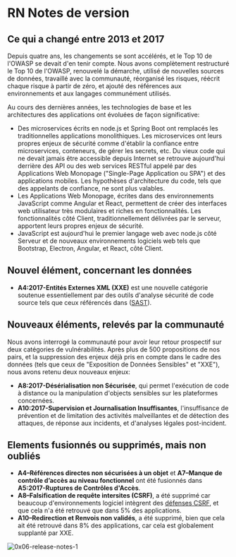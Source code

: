 # RN Notes de version

## Ce qui a changé entre 2013 et 2017

Depuis quatre ans, les changements se sont accélérés, et le Top 10 de l'OWASP se devait d'en tenir compte. Nous avons complètement restructuré le Top 10 de l'OWASP, renouvelé la démarche, utilisé de nouvelles sources de données, travaillé avec la communauté, réorganisé les risques, réécrit chaque risque à partir de zéro, et ajouté des références aux environnements et aux langages communément utilisés.

Au cours des dernières années, les technologies de base et les architectures des applications ont évoluées de façon significative:

* Des microservices écrits en node.js et Spring Boot ont remplacés les traditionnelles applications monolithiques. Les microservices ont leurs propres enjeux de sécurité comme d'établir la confiance entre microservices, conteneurs, de gérer les secrets, etc. Du vieux code qui ne devait jamais être accessible depuis Internet se retrouve aujourd'hui derrière des API ou des web services RESTful appelé par des Applications Web Monopage ("Single-Page Application ou SPA") et des applications mobiles. Les hypothèses d'architecture du code, tels que des appelants de confiance, ne sont plus valables.
* Les Applications Web Monopage, écrites dans des environnements JavaScript comme Angular et React, permettent de créer des interfaces web utilisateur très modulaires et riches en fonctionnalités. Les fonctionnalités côté Client, traditionnellement délivrées par le serveur, apportent leurs propres enjeux de sécurité.
* JavaScript est aujourd'hui le premier langage web avec node.js côté Serveur et de nouveaux environnements logiciels web tels que Bootstrap, Electron, Angular, et React, côté Client.

## Nouvel élément, concernant les données

* **A4:2017-Entités Externes XML (XXE)** est une nouvelle catégorie soutenue essentiellement par des outils d'analyse sécurité de code source tels que ceux référencés dans ([SAST](https://www.owasp.org/index.php/Source_Code_Analysis_Tools)).

## Nouveaux éléments, relevés par la communauté

Nous avons interrogé la communauté pour avoir leur retour prospectif sur deux catégories de vulnérabilités. Après plus de 500 propositions de nos pairs, et la suppression des enjeux déjà pris en compte dans le cadre des données (tels que ceux de "Exposition de Données Sensibles" et "XXE"), nous avons retenu deux nouveaux enjeux: 

* **A8:2017-Désérialisation non Sécurisée**, qui permet l'exécution de code à distance ou la manipulation d'objects sensibles sur les plateformes concernées.
* **A10:2017-Supervision et Journalisation Insuffisantes**, l'insuffisance de prévention et de limitation des activités malveillantes et de détection des attaques, de réponse aux incidents, et d'analyses légales post-incident.

## Elements fusionnés ou supprimés, mais non oubliés

* **A4–Références directes non sécurisées à un objet** et **A7–Manque de contrôle d’accès au niveau fonctionnel** ont été fusionnés dans **A5:2017-Ruptures de Contrôles d'Accès**.
* **A8–Falsification de requête intersites (CSRF)**, a été supprimé car beaucoup d'environnements logiciel intègrent des [défenses CSRF](https://www.owasp.org/index.php/Cross-Site_Request_Forgery_(CSRF)), et que cela n'a été retrouvé que dans 5% des applications.
* **A10–Redirection et Renvois non validés**, a été supprimé, bien que cela ait été retrouvé dans 8% des applications, car cela est globalement supplanté par XXE.

![0x06-release-notes-1](0x06-release-notes-1-fr.png)
